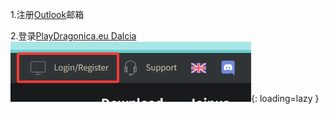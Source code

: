 1.注册[Outlook](https://outlook.live.com/mail/0/)邮箱

2.登录[PlayDragonica.eu Dalcia](https://playdragonica.eu/en/)
![image-20250609133451661](../../images/zhuce1.png){: loading=lazy }
